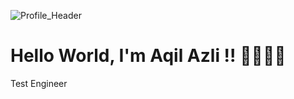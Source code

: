 ![Profile_Header](https://github.com/aqilazli/aqilazli/assets/117832460/79ac8128-4990-42bb-add3-15ad4b6d5f67)

 # Hello World,   I'm Aqil Azli !!    ✌🏻✌🏻

Test Engineer

